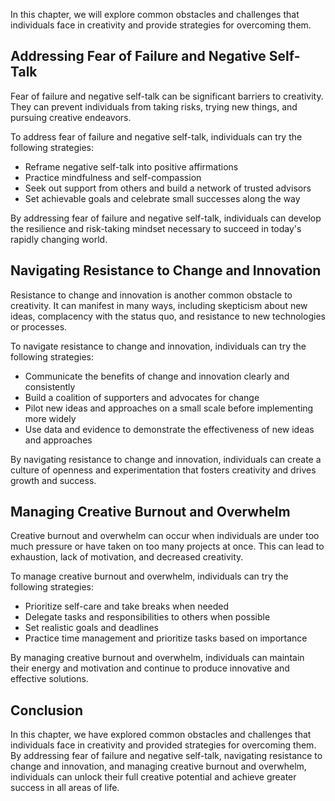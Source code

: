 
In this chapter, we will explore common obstacles and challenges that individuals face in creativity and provide strategies for overcoming them.

Addressing Fear of Failure and Negative Self-Talk
-------------------------------------------------

Fear of failure and negative self-talk can be significant barriers to creativity. They can prevent individuals from taking risks, trying new things, and pursuing creative endeavors.

To address fear of failure and negative self-talk, individuals can try the following strategies:

* Reframe negative self-talk into positive affirmations
* Practice mindfulness and self-compassion
* Seek out support from others and build a network of trusted advisors
* Set achievable goals and celebrate small successes along the way

By addressing fear of failure and negative self-talk, individuals can develop the resilience and risk-taking mindset necessary to succeed in today's rapidly changing world.

Navigating Resistance to Change and Innovation
----------------------------------------------

Resistance to change and innovation is another common obstacle to creativity. It can manifest in many ways, including skepticism about new ideas, complacency with the status quo, and resistance to new technologies or processes.

To navigate resistance to change and innovation, individuals can try the following strategies:

* Communicate the benefits of change and innovation clearly and consistently
* Build a coalition of supporters and advocates for change
* Pilot new ideas and approaches on a small scale before implementing more widely
* Use data and evidence to demonstrate the effectiveness of new ideas and approaches

By navigating resistance to change and innovation, individuals can create a culture of openness and experimentation that fosters creativity and drives growth and success.

Managing Creative Burnout and Overwhelm
---------------------------------------

Creative burnout and overwhelm can occur when individuals are under too much pressure or have taken on too many projects at once. This can lead to exhaustion, lack of motivation, and decreased creativity.

To manage creative burnout and overwhelm, individuals can try the following strategies:

* Prioritize self-care and take breaks when needed
* Delegate tasks and responsibilities to others when possible
* Set realistic goals and deadlines
* Practice time management and prioritize tasks based on importance

By managing creative burnout and overwhelm, individuals can maintain their energy and motivation and continue to produce innovative and effective solutions.

Conclusion
----------

In this chapter, we have explored common obstacles and challenges that individuals face in creativity and provided strategies for overcoming them. By addressing fear of failure and negative self-talk, navigating resistance to change and innovation, and managing creative burnout and overwhelm, individuals can unlock their full creative potential and achieve greater success in all areas of life.
